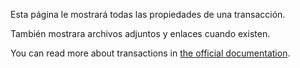 Esta página le mostrará todas las propiedades de una transacción.

También mostrara archivos adjuntos y enlaces cuando existen.

You can read more about transactions in [the official documentation](https://docs.firefly-iii.org/concepts/transactions).